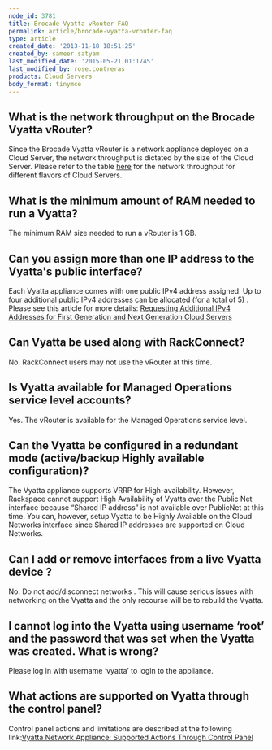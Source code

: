 ```yaml
---
node_id: 3781
title: Brocade Vyatta vRouter FAQ
permalink: article/brocade-vyatta-vrouter-faq
type: article
created_date: '2013-11-18 18:51:25'
created_by: sameer.satyam
last_modified_date: '2015-05-21 01:1745'
last_modified_by: rose.contreras
products: Cloud Servers
body_format: tinymce
---
```


What is the network throughput on the Brocade Vyatta vRouter?
-------------------------------------------------------------

Since the Brocade Vyatta vRouter is a network appliance deployed on a
Cloud Server, the network throughput is dictated by the size of the
Cloud Server. Please refer to the
table [here](http://www.rackspace.com/cloud/servers/pricing/) for the
network throughput for different flavors of Cloud Servers.

What is the minimum amount of RAM needed to run a Vyatta?
---------------------------------------------------------

The minimum RAM size needed to run a vRouter is 1 GB.

Can you assign more than one IP address to the Vyatta's public interface?
-------------------------------------------------------------------------

Each Vyatta appliance comes with one public IPv4 address assigned. Up to
four additional public IPv4 addresses can be allocated (for a total of
5) . Please see this article for more details: [Requesting Additional
IPv4 Addresses for First Generation and Next Generation Cloud
Servers](/knowledge_center/article/requesting-additional-ipv4-addresses-for-first-and-next-generation-cloud-servers)

Can Vyatta be used along with RackConnect?
------------------------------------------

No. RackConnect users may not use the vRouter at this time.

Is Vyatta available for Managed Operations service level accounts?
------------------------------------------------------------------

Yes. The vRouter is available for the Managed Operations service level.

Can the Vyatta be configured in a redundant mode (active/backup Highly available configuration)?
------------------------------------------------------------------------------------------------

The Vyatta appliance supports VRRP for High-availability. However,
Rackspace cannot support High Availability of Vyatta over the Public Net
interface because &ldquo;Shared IP address&rdquo; is not available over PublicNet at
this time. You can, however, setup Vyatta to be Highly Available on the
Cloud Networks interface since Shared IP addresses are supported on
Cloud Networks.

Can I add or remove interfaces from a live Vyatta device ?
----------------------------------------------------------

No. Do not add/disconnect networks . This will cause serious issues with
networking on the Vyatta and the only recourse will be to rebuild the
Vyatta.

I cannot log into the Vyatta using username &lsquo;root&rsquo; and the password that was set when the Vyatta was created. What is wrong?
----------------------------------------------------------------------------------------------------------------------------

Please log in with username &lsquo;vyatta&rsquo; to login to the appliance.

What actions are supported on Vyatta through the control panel?
---------------------------------------------------------------

Control panel actions and limitations are described at the following
link:[Vyatta Network Appliance: Supported Actions Through Control
Panel](/knowledge_center/article/vyatta-network-appliance-supported-actions-through-control-panel)

